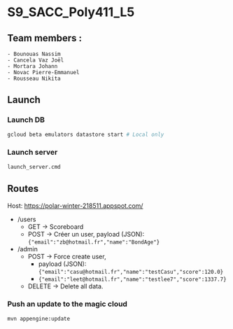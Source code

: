 # S9_SACC_Poly411_L5

## Team members :

	- Bounouas Nassim
	- Cancela Vaz Joël
	- Mortara Johann
	- Novac Pierre-Emmanuel
	- Rousseau Nikita

## Launch

### Launch DB

```bash
gcloud beta emulators datastore start # Local only
```

### Launch server

```bash
launch_server.cmd
```

## Routes

Host: https://polar-winter-218511.appspot.com/

* /users
    * GET -> Scoreboard
    * POST -> Créer un user, payload (JSON): ```{"email":"zb@hotmail.fr","name":"BondAge"}```
* /admin
    * POST -> Force create user, 
        - payload (JSON): ```{"email":"casu@hotmail.fr","name":"testCasu","score":120.0}```
        - ```{"email":"leet@hotmail.fr","name":"testlee7","score":1337.7}```
    * DELETE -> Delete all data.   
### Push an update to the magic cloud

```bash
mvn appengine:update
```
